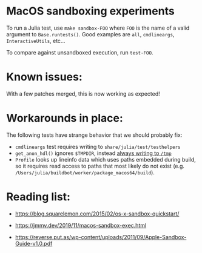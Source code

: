 # MacOS sandboxing experiments

To run a Julia test, use `make sandbox-FOO` where `FOO` is the name of a valid argument to `Base.runtests()`.  Good examples are `all`, `cmdlineargs`, `InteractiveUtils`, etc...

To compare against unsandboxed execution, run `test-FOO`.

# Known issues:

With a few patches merged, this is now working as expected!

# Workarounds in place:

The following tests have strange behavior that we should probably fix:

- `cmdlineargs` test requires writing to `share/julia/test/testhelpers`
- `get_anon_hdl()` ignores `$TMPDIR`, instead [always writing to `/tmp`](https://github.com/JuliaLang/julia/blob/v1.5.3/src/cgmemmgr.cpp#L197-L198)
- `Profile` looks up lineinfo data which uses paths embedded during build, so it requires read access to paths that most likely do not exist (e.g. `/Users/julia/buildbot/worker/package_macos64/build`).

# Reading list:

- https://blog.squarelemon.com/2015/02/os-x-sandbox-quickstart/

- https://jmmv.dev/2019/11/macos-sandbox-exec.html

- https://reverse.put.as/wp-content/uploads/2011/09/Apple-Sandbox-Guide-v1.0.pdf